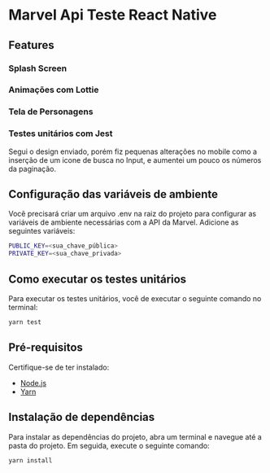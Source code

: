 # Marvel Api Teste React Native
## Features

### Splash Screen
### Animações com Lottie

### Tela de Personagens
### Testes unitários com Jest

Segui o design enviado, porém fiz pequenas alterações no mobile como a inserção de um icone de busca no Input, e aumentei um pouco os números da paginação.

## Configuração das variáveis de ambiente

Você precisará criar um arquivo .env na raiz do projeto para configurar as variáveis de ambiente necessárias com a API da Marvel. Adicione as seguintes variáveis:

```bash
PUBLIC_KEY=<sua_chave_pública>
PRIVATE_KEY=<sua_chave_privada>
```

## Como executar os testes unitários

Para executar os testes unitários, você de executar o seguinte comando no terminal:

```bash
yarn test
```

## Pré-requisitos

Certifique-se de ter instalado:

- [Node.js](https://nodejs.org/en/download/)
- [Yarn](https://yarnpkg.com/lang/en/docs/install/)

## Instalação de dependências

Para instalar as dependências do projeto, abra um terminal e navegue até a pasta do projeto. Em seguida, execute o seguinte comando:

```bash
yarn install
```
